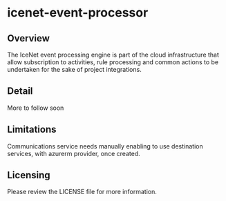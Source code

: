 # icenet-event-processor

## Overview

The IceNet event processing engine is part of the cloud infrastructure that allow subscription to activities, rule processing and common actions to be undertaken for the sake of project integrations.

## Detail

More to follow soon

## Limitations

Communications service needs manually enabling to use destination services, with azurerm provider, once created.

## Licensing

Please review the LICENSE file for more information.
